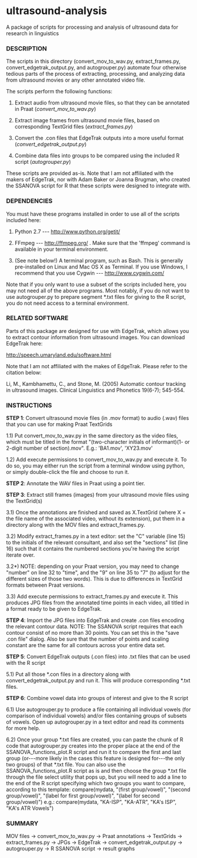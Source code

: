 ultrasound-analysis
===================

A package of scripts for processing and analysis of ultrasound data for research in linguistics

### DESCRIPTION ###

The scripts in this directory (convert_mov_to_wav.py, extract_frames.py, convert_edgetrak_output.py, and autogrouper.py) automate four otherwise tedious parts of the process of extracting, processing, and analyzing data from ultrasound movies or any other annotated video file.

The scripts perform the following functions:

1. Extract audio from ultrasound movie files, so that they can be annotated in Praat (*convert_mov_to_wav.py*)

2. Extract image frames from ultrasound movie files, based on corresponding TextGrid files (*extract_frames.py*)

3. Convert the .con files that EdgeTrak outputs into a more useful format (*convert_edgetrak_output.py*)

4. Combine data files into groups to be compared using the included R script (*autogrouper.py*)

These scripts are provided as-is.  Note that I am not affiliated with the makers of EdgeTrak, nor with Adam Baker or Joanna Brugman, who created the SSANOVA script for R that these scripts were designed to integrate with.


### DEPENDENCIES ###

You must have these programs installed in order to use all of the scripts included here:

1. Python 2.7 --- http://www.python.org/getit/

2. FFmpeg --- http://ffmpeg.org/ .  Make sure that the 'ffmpeg' command is available in your terminal environment.

3. (See note below!) A terminal program, such as Bash.  This is generally pre-installed on Linux and Mac OS X as Terminal.  If you use Windows, I recommend that you use Cygwin --- http://www.cygwin.com/

Note that if you only want to use a subset of the scripts included here, you may not need all of the above programs.  Most notably, if you do not want to use autogrouper.py to prepare segment *.txt files for giving to the R script, you do not need access to a terminal environment.


### RELATED SOFTWARE ###

Parts of this package are designed for use with EdgeTrak, which allows you to extract contour information from ultrasound images.  You can download EdgeTrak here:

http://speech.umaryland.edu/software.html

Note that I am not affiliated with the makes of EdgeTrak.  Please refer to the citation below:

Li, M., Kambhamettu, C., and Stone, M. (2005) Automatic contour tracking in ultrasound images. Clinical Linguistics and Phonetics 19(6-7); 545-554.



### INSTRUCTIONS ###

**STEP 1**: Convert ultrasound movie files (in .mov format) to audio (.wav) files that you can use for making Praat TextGrids

1.1) Put convert_mov_to_wav.py in the same directory as the video files, which must be titled in the format "(two-character initials of informant)(1- or 2-digit number of section).mov".  E.g.: 'BA1.mov', 'XY23.mov'

1.2) Add execute permissions to convert_mov_to_wav.py and execute it.  To do so, you may either run the script from a terminal window using python, or simply double-click the file and choose to run it.


**STEP 2**: Annotate the WAV files in Praat using a point tier.


**STEP 3**: Extract still frames (images) from your ultrasound movie files using the TextGrid(s)

3.1) Once the annotations are finished and saved as X.TextGrid (where X = the file name of the associated video, without its extension), put them in a directory along with the MOV files and extract_frames.py.

3.2) Modify extract_frames.py in a text editor: set the "C" variable (line 15) to the initials of the relevant consultant, and also set the "sections" list (line 16) such that it contains the numbered sections you're having the script iterate over.

3.2*) NOTE: depending on your Praat version, you may need to change "number" on line 32 to "time", and the "9" on line 35 to "7" (to adjust for the different sizes of those two words).  This is due to differences in TextGrid formats between Praat versions. 

3.3) Add execute permissions to extract_frames.py and execute it.  This produces JPG files from the annotated time points in each video, all titled in a format ready to be given to EdgeTrak.


**STEP 4**: Import the JPG files into EdgeTrak and create .con files encoding the relevant contour data.
NOTE: The SSANOVA script requires that each contour consist of no more than 30 points.  You can set this in the "save .con file" dialog.  Also be sure that the number of points and scaling constant are the same for all contours across your entire data set.


**STEP 5**: Convert EdgeTrak outputs (.con files) into .txt files that can be used with the R script

5.1) Put all those *.con files in a directory along with convert_edgetrak_output.py and run it.  This will produce corresponding *.txt files.


**STEP 6**: Combine vowel data into groups of interest and give to the R script

6.1) Use autogrouper.py to produce a file containing all individual vowels (for comparison of individual vowels) and/or files containing groups of subsets of vowels.  Open up autogrouper.py in a text editor and read its comments for more help.

6.2) Once your group *.txt files are created, you can paste the chunk of R code that autogrouper.py creates into the proper place at the end of the SSANOVA_functions_plot.R script and run it to compare the first and last group (or---more likely in the cases this feature is designed for---the only two groups) of that *.txt file.  You can also use the SSANOVA_functions_plot.R script as is and then choose the group *.txt file through the file select utility that pops up, but you will need to add a line to the end of the R script specifying which two groups you want to compare, according to this template:
compare(mydata, "(first group/vowel)", "(second group/vowel)", "(label for first group/vowel)", "(label for second group/vowel)")
e.g.:
compare(mydata, "KA-ISP", "KA-ATR", "KA's ISP", "KA's ATR Vowels")


### SUMMARY ###

MOV files -> convert_mov_to_wav.py -> Praat annotations -> TextGrids -> extract_frames.py -> JPGs -> EdgeTrak -> convert_edgetrak_output.py -> autogrouper.py -> R SSANOVA script -> result graphs

